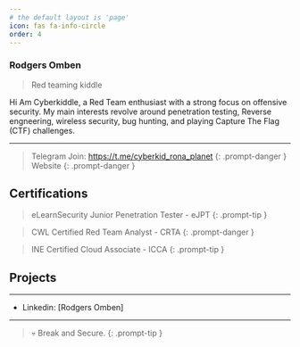 ```yaml
---
# the default layout is 'page'
icon: fas fa-info-circle
order: 4
---
```


### Rodgers Omben
> Red teaming kiddle

<aside>
Hi Am Cyberkiddle, a Red Team enthusiast with a strong focus on offensive security. My main interests revolve around penetration testing, Reverse engneering, wireless security, bug hunting, and playing Capture The Flag (CTF) challenges.
</aside>

---

> Telegram
Join: https://t.me/cyberkid_rona_planet
{: .prompt-danger }
> Website
{: .prompt-danger }


## Certifications 

> eLearnSecurity Junior Penetration Tester - eJPT
{: .prompt-tip }

> CWL Certified Red Team Analyst - CRTA
{: .prompt-danger }

> INE Certified Cloud Associate - ICCA
{: .prompt-tip }

## Projects 

---

- Linkedin: [Rodgers Omben]

---

> 💀 Break and Secure.
{: .prompt-tip }
